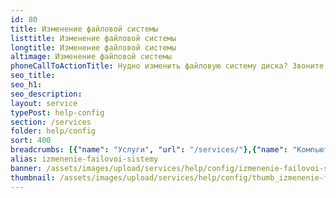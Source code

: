 ```yaml
---
id: 80
title: Изменение файловой системы
listtitle: Изменение файловой системы
longtitle: Изменение файловой системы
altimage: Изменение файловой системы
phoneCallToActionTitle: Нудно изменить файловую систему диска? Звоните!
seo_title: 
seo_h1: 
seo_description: 
layout: service
typePost: help-config
section: /services
folder: help/config
sort: 400
breadcrumbs: [{"name": "Услуги", "url": "/services/"},{"name": "Компьютерная помощь", "url": "/services/help/"},{"name": "Настройка ПО", "url": "/services/help/config/"}]
alias: izmenenie-failovoi-sistemy
banner: /assets/images/upload/services/help/config/izmenenie-failovoi-sistemy.jpg
thumbnail: /assets/images/upload/services/help/config/thumb_izmenenie-failovoi-sistemy.jpg
---
```

